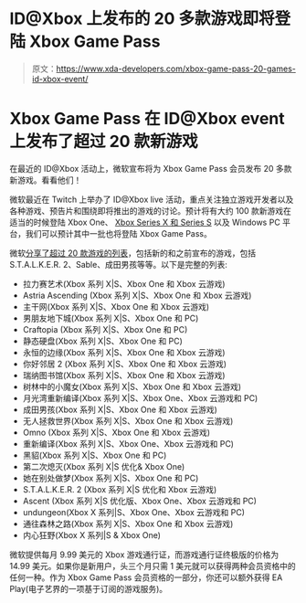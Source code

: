 # ID@Xbox 上发布的 20 多款游戏即将登陆 Xbox Game Pass

> 原文：<https://www.xda-developers.com/xbox-game-pass-20-games-id-xbox-event/>

# Xbox Game Pass 在 ID@Xbox event 上发布了超过 20 款新游戏

在最近的 ID@Xbox 活动上，微软宣布将为 Xbox Game Pass 会员发布 20 多款新游戏。看看他们！

微软最近在 Twitch 上举办了 ID@Xbox live 活动，重点关注独立游戏开发者以及各种游戏、预告片和围绕即将推出的游戏的讨论。预计将有大约 100 款新游戏在适当的时候登陆 Xbox One、 [Xbox Series X 和 Series S](https://www.xda-developers.com/xbox-series-x-restocks/) 以及 Windows PC 平台，我们可以预计其中一批也将登陆 Xbox Game Pass。

微软[分享了超过 20 款游戏的列表](https://news.xbox.com/en-us/2021/03/26/xbox-game-pass-id-twitch-showcase/)，包括新的和之前宣布的游戏，包括 S.T.A.L.K.E.R. 2、Sable、成田男孩等等。以下是完整的列表:

*   拉力赛艺术(Xbox 系列 X|S、Xbox One 和 Xbox 云游戏)
*   Astria Ascending (Xbox 系列 X|S、Xbox One 和 Xbox 云游戏)
*   主干网(Xbox 系列 X|S、Xbox One 和 Xbox 云游戏)
*   男朋友地下城(Xbox 系列 X|S、Xbox One 和 PC)
*   Craftopia (Xbox 系列 X|S、Xbox One 和 PC)
*   静态硬盘(Xbox 系列 X|S、Xbox One 和 PC)
*   永恒的边缘(Xbox 系列 X|S、Xbox One 和 Xbox 云游戏)
*   你好邻居 2 (Xbox 系列 X|S、Xbox One 和 Xbox 云游戏)
*   瑞纳图书馆(Xbox 系列 X|S、Xbox One 和 Xbox 云游戏)
*   树林中的小魔女(Xbox 系列 X|S、Xbox One 和 Xbox 云游戏)
*   月光湾重新编译(Xbox 系列 X|S、Xbox One、Xbox 云游戏和 PC)
*   成田男孩(Xbox 系列 X|S、Xbox One 和 Xbox 云游戏)
*   无人拯救世界(Xbox 系列 X|S、Xbox One 和 Xbox 云游戏)
*   Omno (Xbox 系列 X|S、Xbox One 和 Xbox 云游戏)
*   重新编译(Xbox 系列 X|S、Xbox One、Xbox 云游戏和 PC)
*   黑貂(Xbox 系列 X|S、Xbox One 和 PC)
*   第二次熄灭(Xbox 系列 X|S 优化& Xbox One)
*   她在别处做梦(Xbox 系列 X|S、Xbox One 和 PC)
*   S.T.A.L.K.E.R. 2 (Xbox 系列 X|S 优化和 Xbox 云游戏)
*   Ascent (Xbox 系列 X|S 优化版、Xbox One、Xbox 云游戏和 PC)
*   undungeon(Xbox X 系列|S、Xbox One、Xbox 云游戏和 PC)
*   通往森林之路(Xbox 系列 X|S、Xbox One 和 Xbox 云游戏)
*   内心狂野(Xbox X 系列|S & Xbox One)

微软提供每月 9.99 美元的 Xbox 游戏通行证，而游戏通行证终极版的价格为 14.99 美元。如果你是新用户，头三个月只需 1 美元就可以获得两种会员资格中的任何一种。作为 Xbox Game Pass 会员资格的一部分，你还可以额外获得 EA Play(电子艺界的一项基于订阅的游戏服务)。